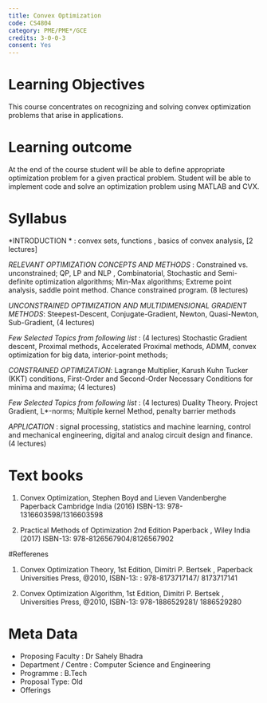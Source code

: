 ```yaml
---
title: Convex Optimization
code: CS4804
category: PME/PME*/GCE
credits: 3-0-0-3
consent: Yes
---
```

# Learning Objectives

This course concentrates on recognizing and solving convex optimization problems that arise in applications. 

# Learning outcome

At the end of the course student will be able to define appropriate optimization problem for a given practical problem. Student will be able to  implement code and solve an optimization problem using MATLAB and CVX.

# Syllabus

*INTRODUCTION * : convex sets, functions ,  basics of convex analysis, [2 lectures]

*RELEVANT OPTIMIZATION CONCEPTS AND METHODS* : Constrained vs. unconstrained; QP, LP and NLP , Combinatorial, Stochastic and Semi-definite optimization algorithms; Min-Max algorithms; Extreme point analysis, saddle point method. Chance constrained program. (8 lectures)

*UNCONSTRAINED OPTIMIZATION AND MULTIDIMENSIONAL GRADIENT METHODS*: Steepest-Descent, Conjugate-Gradient, Newton, Quasi-Newton, Sub-Gradient,  (4 lectures)

*Few Selected Topics from following list* : (4 lectures)
Stochastic Gradient descent, Proximal methods, Accelerated Proximal methods, ADMM, convex optimization for big data, interior-point methods; 

*CONSTRAINED OPTIMIZATION*: Lagrange Multiplier, Karush Kuhn Tucker (KKT) conditions, First-Order and Second-Order Necessary Conditions for minima and maxima; (4 lectures)

*Few Selected Topics from following list* : (4 lectures)
Duality Theory. Project Gradient, L*-norms; Multiple kernel Method, penalty barrier methods

*APPLICATION* :  signal processing, statistics and machine learning, control and mechanical engineering, digital and analog circuit design and finance. (4 lectures)


# Text books

1. Convex Optimization,   Stephen Boyd and Lieven Vandenberghe  Paperback Cambridge India (2016) ISBN-13: 978-1316603598/1316603598

2. Practical Methods of Optimization 2nd Edition Paperback ,  Wiley India (2017) ISBN-13: 978-8126567904/8126567902

#Refferenes

1. Convex Optimization Theory, 1st Edition, Dimitri P. Bertsek ,  Paperback Universities Press, @2010, ISBN-13: : 978-8173717147/ 8173717141

2. Convex Optimization Algorithm, 1st Edition, Dimitri P. Bertsek ,  Universities Press, @2010, ISBN-13: 978-1886529281/ 1886529280



# Meta Data	 	 	
 
* Proposing Faculty : Dr Sahely Bhadra
* Department / Centre : Computer Science and Engineering
* Programme : B.Tech
* Proposal Type: Old 
* Offerings
